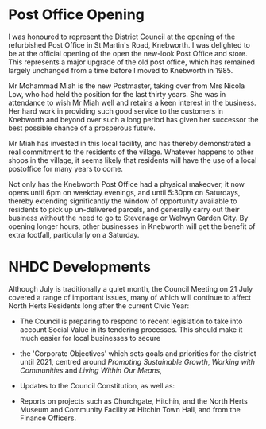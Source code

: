 # Post Office Opening

I was honoured to represent the District Council at the opening of 
the refurbished Post Office in St Martin's Road, Knebworth. I was delighted to be at the official opening of the open the new-look Post Office and store. This represents a major upgrade of the old post office, which has remained largely unchanged from a time before I moved to Knebworth in 1985.

Mr Mohammad Miah is the new Postmaster, taking over from Mrs Nicola Low, who had held the position for the last thirty years. She was in attendance to wish Mr Miah well and retains a keen interest in the business. Her hard work in providing such good service to the customers in Knebworth and beyond over such a long period has given her successor the best possible chance of a prosperous future. 

Mr Miah has invested in this local facility, and has thereby demonstrated a real commitment to the residents of the village. Whatever happens to other shops in the village, it seems likely that residents will have the use of a local postoffice for many years to come.

Not only has the Knebworth Post Office had a physical makeover, it now opens until 6pm on weekday evenings, and until 5:30pm on Saturdays, thereby extending significantly the window of opportunity available to residents to pick up un-delivered parcels, and generally carry out their business without the need to go to Stevenage or Welwyn Garden City. By opening longer hours, other businesses in Knebworth will get the benefit of extra footfall, particularly on a Saturday.

# NHDC Developments

Although July is traditionally a quiet month, the Council Meeting on 21 July covered a range of important issues, many of which will continue to affect North Herts Residents long after the current Civic Year:

*	The Council is preparing to respond to recent legislation to take into account Social Value in its tendering processes. This should make it much easier for local businesses to secure 

*	the 'Corporate Objectives' which sets goals and priorities for the district until 2021, centred around *Promoting Sustainable Growth*, *Working with Communities* and *Living Within Our Means*,

*	Updates to the Council Constitution, as well as:

*	Reports on projects such as Churchgate, Hitchin, and the North Herts Museum and Community Facility at Hitchin Town Hall, and from the Finance Officers.


